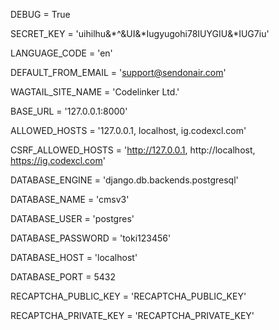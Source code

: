 DEBUG = True

SECRET_KEY = 'uihilhu&*^&UI&*Iugyugohi78IUYGIU&*IUG7iu'

LANGUAGE_CODE = 'en'

DEFAULT_FROM_EMAIL = 'support@sendonair.com'

WAGTAIL_SITE_NAME = 'Codelinker Ltd.'

BASE_URL = '127.0.0.1:8000'

ALLOWED_HOSTS = '127.0.0.1, localhost, ig.codexcl.com'

CSRF_ALLOWED_HOSTS = 'http://127.0.0.1, http://localhost, https://ig.codexcl.com'

DATABASE_ENGINE = 'django.db.backends.postgresql'

DATABASE_NAME = 'cmsv3'

DATABASE_USER = 'postgres'

DATABASE_PASSWORD = 'toki123456'

DATABASE_HOST = 'localhost'

DATABASE_PORT = 5432

RECAPTCHA_PUBLIC_KEY = 'RECAPTCHA_PUBLIC_KEY'

RECAPTCHA_PRIVATE_KEY = 'RECAPTCHA_PRIVATE_KEY'